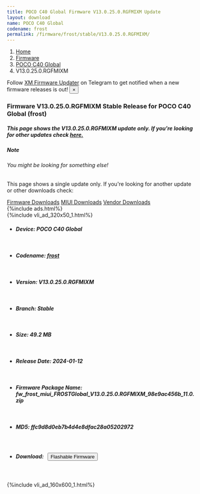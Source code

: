 ```yaml
---
title: POCO C40 Global Firmware V13.0.25.0.RGFMIXM Update
layout: download
name: POCO C40 Global
codename: frost
permalink: /firmware/frost/stable/V13.0.25.0.RGFMIXM/
---
```

<nav aria-label="breadcrumb">
    <ol class="breadcrumb">
        <li class="breadcrumb-item"><a href="/">Home</a></li>
        <li class="breadcrumb-item"><a href="/firmware/">Firmware</a></li>
        <li class="breadcrumb-item"><a href="/firmware/frost/">POCO C40 Global</a></li>
        <li class="breadcrumb-item active" aria-current="page">V13.0.25.0.RGFMIXM</li>
    </ol>
</nav>
<div class="alert alert-primary alert-dismissible fade show" role="alert">
    Follow <a href="https://t.me/XiaomiFirmwareUpdater" class="alert-link">XM Firmware Updater</a> on Telegram to get
    notified when a new firmware releases is out!
    <button type="button" class="close" data-dismiss="alert" aria-label="Close">
        <span aria-hidden="true">&times;</span>
    </button>
</div>
<div class="col-12 mx-auto">
    <h3 class="title bg-light p-2 rounded">Firmware V13.0.25.0.RGFMIXM Stable Release for POCO C40 Global (frost)</h3>
    <h5>This page shows the V13.0.25.0.RGFMIXM update only. If you're looking for other updates check
        <a href="/firmware/frost/">here.</a></h5>
    <div class="card">
        <div class="card-body">
            <h5 class="card-title">Note</h5>
            <h6 class="card-subtitle mb-2 text-muted">You might be looking for something else!</h6>
            <p class="card-text">This page shows a single update only.
                If you're looking for another update or other downloads check:</p>
            <a href="/firmware/" class="card-link">Firmware Downloads</a>
            <a href="/miui/" class="card-link">MIUI Downloads</a>
            <a href="/vendor/" class="card-link">Vendor Downloads</a>
        </div>
    </div>
    {%include ads.html%}
    <div class="row justify-content-center">
        <div class="col-10" id="downloads">
                    <div class="card card-body">
            {%include vli_ad_320x50_1.html%}
            <ul class="list-unstyled">
                <li style="padding-bottom: 10px;">
                    <h5><b>Device: </b>POCO C40 Global</h5>
                </li>
                <li style="padding-bottom: 10px;">
                    <h5><b>Codename: </b> <a href="/firmware/frost/" target="_blank">frost</a> </h5>
                </li>
                <li style="padding-bottom: 10px;">
                    <h5><b>Version: </b>V13.0.25.0.RGFMIXM</h5>
                </li>
                <li style="padding-bottom: 10px;">
                    <h5><b>Branch: </b>Stable</h5>
                </li>
                <li style="padding-bottom: 10px;">
                    <h5><b>Size: </b>49.2 MB</h5>
                </li>
                <li style="padding-bottom: 10px;">
                    <h5><b>Release Date: </b>2024-01-12</h5>
                </li>
                <li style="padding-bottom: 10px;">
                    <h5><b>Firmware Package Name: </b><span id="filename" class="text-dark">fw_frost_miui_FROSTGlobal_V13.0.25.0.RGFMIXM_98e9ac456b_11.0.zip</span></h5>
                </li>
                <li style="padding-bottom: 10px;">
                    <h5><b>MD5: </b><span id="md5" class="text-muted">ffc9d8d0eb7b4d4e8dfac28a05202972</span></h5>
                </li>
                <li style="padding-bottom: 10px;">
                    <h5><b>Download: </b><button type="button" id="download" class="btn btn-primary"
                    style="margin: 7px;" onclick="redirect('fw_frost_miui_FROSTGlobal_V13.0.25.0.RGFMIXM_98e9ac456b_11.0.zip'); return false;"><i class="fa fa-download"></i> Flashable Firmware</button></h5>
                </li>
            </ul>
        </div>
        </div>
        {%include vli_ad_160x600_1.html%}
    </div>
</div>
